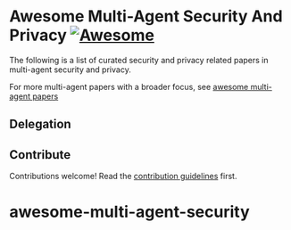 # Awesome Multi-Agent Security And Privacy [![Awesome](https://awesome.re/badge.svg)](https://awesome.re)

The following is a list of curated security and privacy related papers in
multi-agent security and privacy. 

For more multi-agent papers with a broader focus, see [awesome multi-agent papers](https://github.com/kyegomez/awesome-multi-agent-papers)

## Delegation

## Contribute

Contributions welcome! Read the [contribution guidelines](contributing.md) first.
# awesome-multi-agent-security
